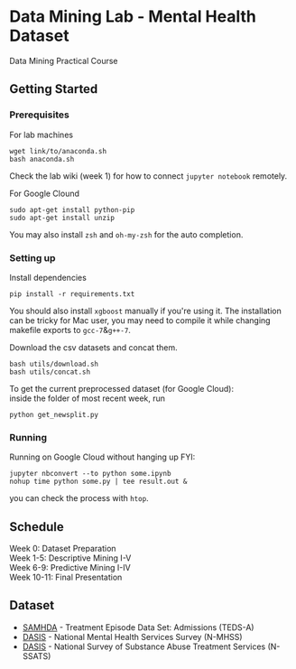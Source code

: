 # Data Mining Lab - Mental Health Dataset

Data Mining Practical Course

## Getting Started


### Prerequisites

For lab machines  

```
wget link/to/anaconda.sh
bash anaconda.sh
```
Check the lab wiki (week 1) for how to connect `jupyter notebook` remotely.


For Google Clound

```
sudo apt-get install python-pip
sudo apt-get install unzip
```
You may also install `zsh` and `oh-my-zsh` for the auto completion.

### Setting up

Install dependencies
```
pip install -r requirements.txt
```
You should also install `xgboost` manually if you're using it. The installation can be tricky for Mac user, you may need to compile it while changing makefile exports to `gcc-7`&`g++-7`.


Download the csv datasets and concat them. 
```
bash utils/download.sh
bash utils/concat.sh 
```
To get the current preprocessed dataset (for Google Cloud):   
inside the folder of most recent week, run
```
python get_newsplit.py
```
### Running
Running on Google Cloud without hanging up FYI:
```
jupyter nbconvert --to python some.ipynb
nohup time python some.py | tee result.out &
```
you can check the process with `htop`.

## Schedule
Week 0: Dataset Preparation   
Week 1-5: Descriptive Mining I-V   
Week 6-9: Predictive Mining I-IV   
Week 10-11: Final Presentation   

## Dataset

* [SAMHDA](http://datafiles.samhsa.gov/study-series/treatment-episode-data-set-admissions-teds-nid13518) - Treatment Episode Data Set: Admissions (TEDS-A)
* [DASIS](https://wwwdasis.samhsa.gov/dasis2/nmhss.htm) - National Mental Health Services Survey (N-MHSS)
* [DASIS](https://wwwdasis.samhsa.gov/dasis2/nssats.htm) - National Survey of Substance Abuse Treatment Services
(N-SSATS)
